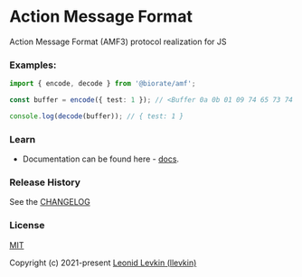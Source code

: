 # Action Message Format

Action Message Format (AMF3) protocol realization for JS

### Examples:

```ts
import { encode, decode } from '@biorate/amf';

const buffer = encode({ test: 1 }); // <Buffer 0a 0b 01 09 74 65 73 74 04 01 01>

console.log(decode(buffer)); // { test: 1 }
```

### Learn

- Documentation can be found here - [docs](https://biorate.github.io/core/modules/amf.html).

### Release History

See the [CHANGELOG](https://github.com/biorate/core/blob/master/packages/%40biorate/amf/CHANGELOG.md)

### License

[MIT](https://github.com/biorate/core/blob/master/packages/%40biorate/amf/LICENSE)

Copyright (c) 2021-present [Leonid Levkin (llevkin)](mailto:llevkin@yandex.ru)
